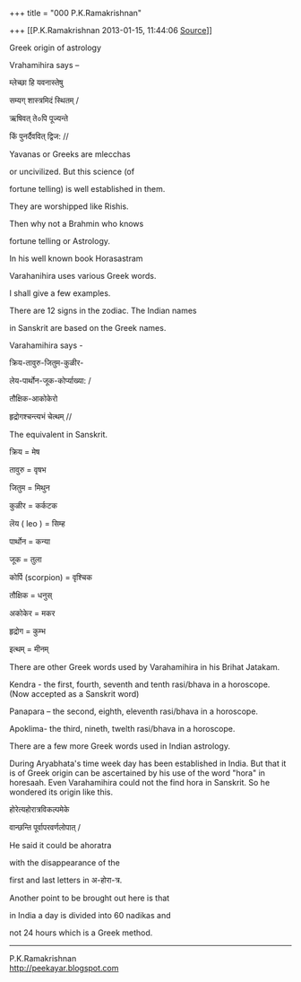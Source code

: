 +++
title = "000 P.K.Ramakrishnan"

+++
[[P.K.Ramakrishnan	2013-01-15, 11:44:06 [Source](https://groups.google.com/g/samskrita/c/Z2pSqgk0kkg)]]



Greek origin of astrology



Vrahamihira says –



म्लेच्छा हि यवनास्तेषु

सम्यग् शास्त्रमिदं स्थितम् /

ऋषिवत् ते०पि पूज्यन्ते

किं पुनर्दैववित् द्विज: //



Yavanas or Greeks are mlecchas

or uncivilized. But this science (of

fortune telling) is well established in them.

They are worshipped like Rishis.

Then why not a Brahmin who knows

fortune telling or Astrology.



In his well known book Horasastram

Varahanihira uses various Greek words.



I shall give a few examples.



There are 12 signs in the zodiac. The Indian names

in Sanskrit are based on the Greek names.



Varahamihira says -



क्रिय-तावुरु-जितुम-कुळीर-

लेय-पार्थोन-जूक-कोर्प्याख्या: /

तौक्षिक-आकोकेरो

हृद्रोगश्चन्त्यभं चेत्थम् //

The equivalent in Sanskrit.

क्रिय = मेष

तावुरु = वृषभ

जितुम = मिथुन

कुळीर = कर्कटक

लॆय ( leo ) = सिम्ह

पार्थोन = कन्या

जूक = तुला

कोर्पि (scorpion) = वृश्चिक

तौक्षिक = धनुस्

अकोकेर = मकर

हृद्रोग = कुम्भ

इत्थम् = मीनम्



There are other Greek words used by Varahamihira in his Brihat Jatakam.



Kendra - the first, fourth, seventh and tenth rasi/bhava in a horoscope. (Now accepted as a Sanskrit word)



Panapara – the second, eighth, eleventh rasi/bhava in a horoscope.



Apoklima- the third, nineth, twelth rasi/bhava in a horoscope.



There are a few more Greek words used in Indian astrology.







During Aryabhata's time week day has been established in India. But that it is of Greek origin can be ascertained by his use of the word "hora" in horesaah. Even Varahamihira could not the find hora in Sanskrit. So he wondered its origin like this.



होरेत्यहोरात्रविकल्पमेके

वान्छन्ति पूर्वापरवर्णलोपात् /



He said it could be ahoratra

with the disappearance of the

first and last letters in अ-होरा-त्र.



Another point to be brought out here is that

in India a day is divided into 60 nadikas and

not 24 hours which is a Greek method.





-----------------------------------  
P.K.Ramakrishnan  
<http://peekayar.blogspot.com>

